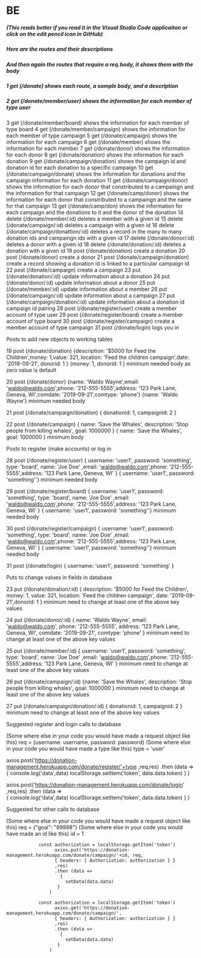 # BE
##### (This reads better if you read it in the Visual Studio Code applicaiton or click on the edit pencil icon in GitHub)

##### Here are the routes and their descriptions

##### And then again the routes that require a req.body, it shows them with the body

##### 1	get (/donate)		                    shows each route, a sample body, and a description
##### 2	get (/donate/member/user)		        shows the information for each member of type user
3	get (/donate/member/board)		        shows the information for each member of type board
4	get (/donate/member/campaign)		    shows the information for each member of type campaign
5	get (/donate/campaign)		            shows the information for each campaign
6	get (/donate/member)		            shows the information for each member
7	get (/donate/donor)		                shows the information for each donor
8	get (/donate/donation)		            shows the information for each donation
9	get (/donate/campaign/donation)		    shows the campaign id and donation id for each donation to a specific campaign
10	get (/donate/campaign/donate)		    shows the information for donations and the campaign information for each donation
11	get (/donate/campaign/donor)		    shows the information for each donor that constributed to a campaingn and the information for that campaign
12	get (/donate/camp/donor)		        shows the information for each donor that constributed to a campaingn and the name for that campaign
13	get (/donate/camp/don)		            shows the information for each campaign and the donations to it and the donor of the donation
14	delete (/donate/member/:id)		        deletes a member with a given id
15	delete (/donate/campaign/:id)		    deletes a campaign with a given id
16	delete (/donate/campaign/donattion/:id)	 deletes a record in the many to many donation ids and campaingn ids with a given id
17	delete (/donate/donor/:id)		         deletes a donor with a given id
18	delete (/donate/donation/:id)		     deletes a donation with a given id
19	post (/donate/donation)                	create a donation
20	post (/donate/donor)                	create a donor
21	post (/donate/campaign/donation)	 	create a record showing a donation id is linked to a particular campaign id
22	post (/donate/campaign)	            	create a campaign
23	put (/donate/donation/:id)          	update information about a donation
24	put (/donate/donor/:id)             	update information about a donor
25	put (/donate/member/:id)            	update information about a member
26	put (/donate/campaign/:id)          	update information about a campaign
27	put (/donate/campaign/donation/:id) 	update information about a donation id campaign id pairing
28	post (/donate/register/user)	    	create a member account of type user
29	post (/donate/register/board)	    	create a member account of type board
30	post (/donate/register/campaign)	 	create a member account of type campaign
31	post (/donate/login)	                logs you in

Posts to add new objects to working tables

19	post (/donate/donation)
{description: '$5000 for Feed the Children',money: 1,value: 321, location: 'Feed the children campaign',date: '2019-09-21', donorid: 1 }
{money: 1, donorid: 1 } minimum needed body as zero value is default

20	post (/donate/donor)
{name: 'Waldo Wayne',email: 'waldo@waldo.com',phone: '212-555-5555',address: '123 Park Lane, Geneva, WI',comdate: '2019-09-21',comtype: 'phone'}
{name: 'Waldo Wayne'} minimum needed body

21	post (/donate/campaign/donation)
{ donationid: 1, campaignid: 2 }

22	post (/donate/campaign)
{ name: 'Save the Whales', description: 'Stop people from killing whales', goal: 1000000 }
{ name: 'Save the Whales', goal: 1000000 } minimum body

Posts to register (make accounts) or log in

28	post (/donate/register/user)
{ username: 'user1', password: 'something', type: 'board', name: 'Joe Doe' ,email: 'waldo@waldo.com',phone: '212-555-5555',address: '123 Park Lane, Geneva, WI' }
{ username: 'user1', password: 'something''} minimum needed body

29	post (/donate/register/board)
{ username: 'user1', password: 'something', type: 'board', name: 'Joe Doe' ,email: 'waldo@waldo.com',phone: '212-555-5555',address: '123 Park Lane, Geneva, WI' }
{ username: 'user1', password: 'something''} minimum needed body

30	post (/donate/register/campaign)
{ username: 'user1', password: 'something', type: 'board', name: 'Joe Doe' ,email: 'waldo@waldo.com',phone: '212-555-5555',address: '123 Park Lane, Geneva, WI' }
{ username: 'user1', password: 'something''} minimum needed body

31	post (/donate/login)
{ username: 'user1', password: 'something' }

Puts to change values in fields in database

23	put (/donate/donation/:id)
{ description: '$5000 for Feed the Children', money: 1, value: 321, location: 'Feed the children campaign', date: '2019-09-21',donorid: 1 }
minimum need to change at least one of the above key values

24	put (/donate/donor/:id)
{ name: 'Waldo Wayne', email: 'waldo@waldo.com', phone: '212-555-5555', address: '123 Park Lane, Geneva, WI', comdate: '2019-09-21', comtype: 'phone' }
minimum need to change at least one of the above key values

25	put (/donate/member/:id)
{ username: 'user1', password: 'something', type: 'board', name: 'Joe Doe' ,email: 'waldo@waldo.com',phone: '212-555-5555',address: '123 Park Lane, Geneva, WI' }
minimum need to change at least one of the above key values

26	put (/donate/campaign/:id)
{name: 'Save the Whales', description: 'Stop people from killing whales', goal: 1000000 }
minimum need to change at least one of the above key values

27	put (/donate/campaign/donation/:id)
{ donationid: 1, campaignid: 2 }
minimum need to change at least one of the above key values

Suggested register and login calls to database

  (Some where else in your code you would have made a request object like this) req = {username: username, password: password}
  (Some where else in your code you would have made a type like this) type = 'user'

 axios.post('https://donation-management.herokuapp.com/donate/register/'+type ,req,res)
.then (data =>   
        {
          console.log('data',data) 
        localStorage.setItem('token', data.data.token) 
      }
    )

 axios.post('https://donation-management.herokuapp.com/donate/login' ,req,res)
.then (data =>   
        {
          console.log('data',data) 
        localStorage.setItem('token', data.data.token) 
      }
    )


Suggested for other calls to database

  (Some where else in your code you would have made a request object like this)  req = {"goal": "99998"}
  (Some where else in your code you would have made an id like this)  id = 1

                const authorization = localStorage.getItem('token') 
                      axios.put('https://donation-management.herokuapp.com/donate/campaign/'+id, req,
                      { headers: { Authorization: authorization } }
                      ,res)
                      .then (data =>   
                        {
                          setData(data.data) 
                       }
                    )

                const authorization = localStorage.getItem('token') 
                      axios.get('https://donation-management.herokuapp.com/donate/campaign/',
                      { headers: { Authorization: authorization } }
                      ,res)
                      .then (data =>   
                        {
                          setData(data.data) 
                       }
                    )

